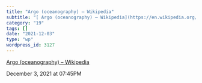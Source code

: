 ```yaml
---
title: "Argo (oceanography) – Wikipedia"
subtitle: "[ Argo (oceanography) – Wikipedia](https://en.wikipedia.org/wiki/Argo_(oceanography))"
category: "19"
tags: []
date: "2021-12-03"
type: "wp"
wordpress_id: 3127
---
```

[ Argo (oceanography) – Wikipedia](https://en.wikipedia.org/wiki/Argo_(oceanography))
 
December 3, 2021 at 07:45PM